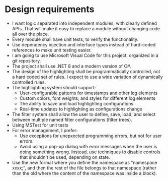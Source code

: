 # Design requirements

*   I want logic separated into independent modules, with clearly defined APIs. That will make it easy to replace a module without changing code all over the place.
*   Every module shall have unit tests, to verify the functionality.
*   Use dependency injection and interface types instead of hard-coded references to make unit testing easier.
*   I am going to use Microsoft Visual Code for this project, organized in a git repository.
*   The project shall use .NET 8 and a modern version of C#.
*   The design of the highlighting shall be programmatically controlled, not a hard coded set of rules. I expect to use a wide variation of dynamically controlled rules.
*   The highlighting system should support:
    *   User-configurable patterns for timestamps and other log elements
    *   Custom colors, font weights, and styles for different log elements
    *   The ability to save and load highlighting configurations
    *   Real-time updates to highlighting as configurations change
*   The filter system shall allow the user to define, save, load, and select between multiple named filter configurations (filter trees).
*   Using MSTest for unit tests
*   For error management, I prefer:
    *   Use exceptions for unepxected programming errors, but not for user errors.
    *   Avoid using a pop-up dialog with error messages when the user is doing something wrong. Instead, use techniques to disable controls that shouldn't be used, depending on state.
* Use the new format where you define the namespace as "namespace xxxx;", and then the rest of the file belongs to that namespace (rather than the old where the content of the namespace was inside a block).